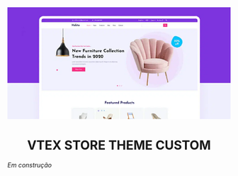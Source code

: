 <div align="center">
<img  alt=banner-principal src="assets/imgs/Ecommerce-UI-Kit-1.png">
</div>
<h1 align="center"> VTEX STORE THEME CUSTOM </h1>


*Em construção*